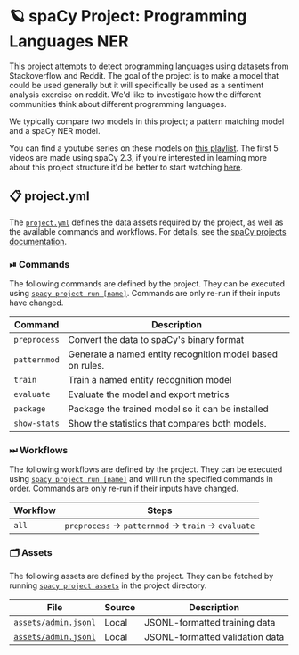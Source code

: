 # 🪐 spaCy Project: Programming Languages NER

This project attempts to detect programming languages using datasets from Stackoverflow and Reddit. The goal of the project is to make a model that could be used generally but it will specifically be used as a sentiment analysis exercise on reddit. We'd like to investigate how the different communities think about different programming languages.

We typically compare two models in this project; a pattern matching model and a spaCy NER model.

You can find a youtube series on these models on [this playlist](https://www.youtube.com/watch?v=k77RrmMaKEI&list=PLBmcuObd5An559HbDr_alBnwVsGq-7uTF&index=6). The first 5 videos are made using spaCy 2.3, if you're interested in learning more about this project structure it'd be better to start watching [here](https://www.youtube.com/watch?v=k77RrmMaKEI). 

<!-- SPACY PROJECT: AUTO-GENERATED DOCS START (do not remove) -->

## 📋 project.yml

The [`project.yml`](project.yml) defines the data assets required by the
project, as well as the available commands and workflows. For details, see the
[spaCy projects documentation](https://spacy.io/usage/projects).

### ⏯ Commands

The following commands are defined by the project. They
can be executed using [`spacy project run [name]`](https://spacy.io/api/cli#project-run).
Commands are only re-run if their inputs have changed.

| Command | Description |
| --- | --- |
| `preprocess` | Convert the data to spaCy's binary format |
| `patternmod` | Generate a named entity recognition model based on rules. |
| `train` | Train a named entity recognition model |
| `evaluate` | Evaluate the model and export metrics |
| `package` | Package the trained model so it can be installed |
| `show-stats` | Show the statistics that compares both models. |

### ⏭ Workflows

The following workflows are defined by the project. They
can be executed using [`spacy project run [name]`](https://spacy.io/api/cli#project-run)
and will run the specified commands in order. Commands are only re-run if their
inputs have changed.

| Workflow | Steps |
| --- | --- |
| `all` | `preprocess` &rarr; `patternmod` &rarr; `train` &rarr; `evaluate` |

### 🗂 Assets

The following assets are defined by the project. They can
be fetched by running [`spacy project assets`](https://spacy.io/api/cli#project-assets)
in the project directory.

| File | Source | Description |
| --- | --- | --- |
| [`assets/admin.jsonl`](https://ibm.box.com/s/t19p6wojoyqyncxk4hild3fvoittzf2p) | Local | JSONL-formatted training data |
| [`assets/admin.jsonl`](https://ibm.box.com/s/t19p6wojoyqyncxk4hild3fvoittzf2p) | Local | JSONL-formatted validation data |

<!-- SPACY PROJECT: AUTO-GENERATED DOCS END (do not remove) -->
